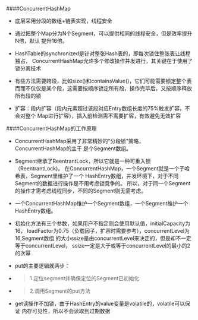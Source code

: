 ####ConcurrentHashMap
* 底层采用分段的数组+链表实现，线程安全
* 通过把整个Map分为N个Segment，可以提供相同的线程安全，但是效率提升N倍，默认
提升16倍。

* HashTable的synchronized是针对整张Hash表的，即每次锁住整张表让线程独占，
ConcurrentHashMap允许多个修改操作并发进行，其关键在于使用了锁分离技术
* 有些方法需要跨段，比如size()和containsValue()，它们可能需要锁定整个表
而而不仅仅是某个段，这需要按顺序锁定所有段，操作完毕后，又按顺序释放所有段的锁
* 扩容：段内扩容（段内元素超过该段对应Entry数组长度的75%触发扩容，不会对整个
Map进行扩容），插入前检测需不需要扩容，有效避免无效扩容

####ConcurrentHashMap的工作原理
* ConcurrentHashMap采用了非常精妙的"分段锁"策略，ConcurrentHashMap的主干
是个Segment数组。
* Segment继承了ReentrantLock，所以它就是一种可重入锁（ReentrantLock)。
在ConcurrentHashMap，一个Segment就是一个子哈希表，Segment里维护了一个
HashEntry数组，并发环境下，对于不同Segment的数据进行操作是不用考虑锁竞争的。
所以，对于同一个Segment的操作才需考虑线程同步，不同的Segment则无需考虑。

* 一个ConcurrentHashMap维护一个Segment数组，一个Segment维护一个HashEntry数组。
* 初始化方法有三个参数，如果用户不指定则会使用默认值，initialCapacity为16，
loadFactor为0.75（负载因子，扩容时需要参考），concurrentLevel为16,Segment数组
的大小ssize是由concurrentLevel来决定的，但是却不一定等于concurrentLevel，
ssize一定是大于或等于concurrentLevel的最小的2的次幂

* put的主要逻辑就两步：
* > 1.定位segment并确保定位的Segment已初始化 
* > 2.调用Segment的put方法

* get读操作不加锁，由于HashEntry的value变量是volatile的，volatile可以保证
内存可见性，所以不会读取到过期数据